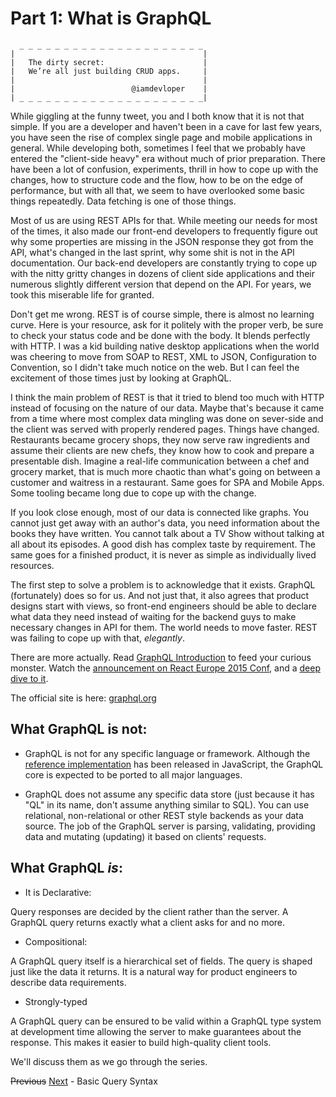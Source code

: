 # Part 1: What is GraphQL

```
  _ _ _ _ _ _ _ _ _ _ _ _ _ _ _ _ _ _ _ _ _
|                                          |
|   The dirty secret:                      |
|   We’re all just building CRUD apps.     |
|                                          |
|                          @iamdevloper    |
| _ _ _ _ _ _ _ _ _ _ _ _ _ _ _ _ _ _ _ _ _|
```
While giggling at the funny tweet, you and I both know that it is not that simple. If you are a developer and haven't been in a cave for last few years, you have seen the rise of complex single page and mobile applications in general. While developing both, sometimes I feel that we probably have entered the "client-side heavy" era without much of prior preparation. There have been a lot of confusion, experiments, thrill in how to cope up with the changes, how to structure code and the flow, how to be on the edge of performance, but with all that, we seem to have overlooked some basic things repeatedly. Data fetching is one of those things.

Most of us are using REST APIs for that. While meeting our needs for most of the times, it also made our front-end developers to frequently figure out why some properties are missing in the JSON response they got from the API, what's changed in the last sprint, why some shit is not in the API documentation. Our back-end developers are constantly trying to cope up with the nitty gritty changes in dozens of client side applications and their numerous slightly different version that depend on the API. For years, we took this miserable life for granted.

Don't get me wrong. REST is of course simple, there is almost no learning curve. Here is your resource, ask for it politely with the proper verb, be sure to check your status code and be done with the body. It blends perfectly with HTTP. I was a kid building native desktop applications when the world was cheering to move from SOAP to REST, XML to JSON, Configuration to Convention, so I didn't take much notice on the web. But I can feel the excitement of those times just by looking at GraphQL.

I think the main problem of REST is that it tried to blend too much with HTTP instead of focusing on the nature of our data. Maybe that's because it came from a time where most complex data mingling was done on sever-side and the client was served with properly rendered pages. Things have changed. Restaurants became grocery shops, they now serve raw ingredients and assume their clients are new chefs, they know how to cook and prepare a presentable dish. Imagine a real-life communication between a chef and grocery market, that is much more chaotic than what's going on between a customer and waitress in a restaurant. Same goes for SPA and Mobile Apps. Some tooling became long due to cope up with the change.

If you look close enough, most of our data is connected like graphs. You cannot just get away with an author's data, you need information about the books they have written. You cannot talk about a TV Show without talking at all about its episodes. A good dish has complex taste by requirement. The same goes for a finished product, it is never as simple as individually lived resources.

The first step to solve a problem is to acknowledge that it exists. GraphQL (fortunately) does so for us. And not just that, it also agrees that product designs start with views, so front-end engineers should be able to declare what data they need instead of waiting for the backend guys to make necessary changes in API for them. The world needs to move faster. REST was failing to cope up with that, *elegantly*.


There are more actually. Read [GraphQL Introduction](http://facebook.github.io/react/blog/2015/05/01/graphql-introduction.html) to feed your curious monster. Watch the [announcement on React Europe 2015 Conf](https://www.youtube.com/watch?v=WQLzZf34FJ8), and a [deep dive to it](https://www.youtube.com/watch?v=gY48GW87Feo).

The official site is here: [graphql.org](http://graphql.org/)


## What GraphQL is not:

* GraphQL is not for any specific language or framework. Although the [reference implementation](https://github.com/graphql/graphql-js) has been released in JavaScript, the GraphQL core is expected to be ported to all major languages.

* GraphQL does not assume any specific data store (just because it has "QL" in its name, don't assume anything similar to SQL). You can use relational, non-relational or other REST style backends as your data source. The job of the GraphQL server is parsing, validating, providing data and mutating (updating) it based on clients' requests.

## What GraphQL *is*:

* It is Declarative:

 Query responses are decided by the client rather than the server. A GraphQL query returns exactly what a client asks for and no more.

* Compositional:

 A GraphQL query itself is a hierarchical set of fields. The query is shaped just like the data it returns. It is a natural way for product engineers to describe data requirements.

* Strongly-typed

 A GraphQL query can be ensured to be valid within a GraphQL type system at development time allowing the server to make guarantees about the response. This makes it easier to build high-quality client tools.

We'll discuss them as we go through the series.

<strike>Previous</strike>
[Next](http://google.com) - Basic Query Syntax
